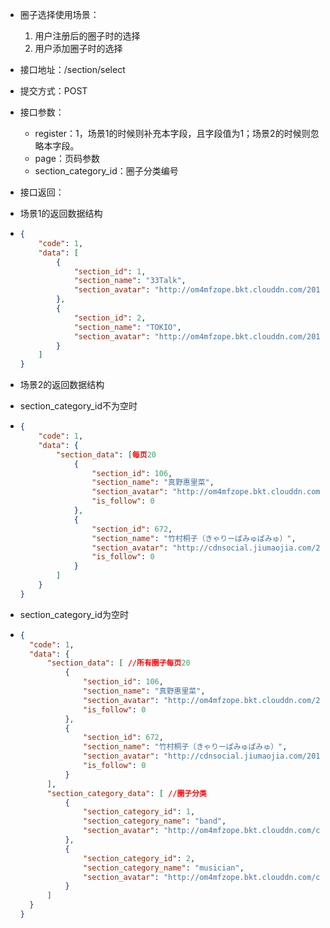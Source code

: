 * 圈子选择使用场景：  
  1. 用户注册后的圈子时的选择  
  2. 用户添加圈子时的选择

* 接口地址：/section/select

* 提交方式：POST

* 接口参数：

  * register：1，场景1的时候则补充本字段，且字段值为1；场景2的时候则忽略本字段。
  * page：页码参数
  * section\_category\_id：圈子分类编号

* 接口返回：

* 场景1的返回数据结构

* ```json
  {
      "code": 1,
      "data": [
          {
              "section_id": 1,
              "section_name": "33Talk",
              "section_avatar": "http://om4mfzope.bkt.clouddn.com/2017-03-24-15-12-28840?imageView2/2/w/200"
          },
          {
              "section_id": 2,
              "section_name": "TOKIO",
              "section_avatar": "http://om4mfzope.bkt.clouddn.com/2017-03-24-16-25-08127?imageView2/2/w/200"
          }
      ]
  }
  ```
* 场景2的返回数据结构

* section\_category\_id不为空时

* ```json
  {
      "code": 1,
      "data": {
          "section_data": [每页20
              {
                  "section_id": 106,
                  "section_name": "真野惠里菜",
                  "section_avatar": "http://om4mfzope.bkt.clouddn.com/2017-03-27-14-52-17548?imageView2/2/w/100?imageView2/2/w/100",
                  "is_follow": 0
              },
              {
                  "section_id": 672,
                  "section_name": "竹村桐子（きゃりーぱみゅぱみゅ）",
                  "section_avatar": "http://cdnsocial.jiumaojia.com/2017-08-31-17-41-09156?imageView2/2/w/100?imageView2/2/w/100",
                  "is_follow": 0
              }
          ]
      }
  }
  ```
* section\_category\_id为空时

* ```json
  {
    "code": 1,
    "data": {
        "section_data": [ //所有圈子每页20
            {
                "section_id": 106,
                "section_name": "真野惠里菜",
                "section_avatar": "http://om4mfzope.bkt.clouddn.com/2017-03-27-14-52-17548?imageView2/2/w/100?imageView2/2/w/100",
                "is_follow": 0
            },
            {
                "section_id": 672,
                "section_name": "竹村桐子（きゃりーぱみゅぱみゅ）",
                "section_avatar": "http://cdnsocial.jiumaojia.com/2017-08-31-17-41-09156?imageView2/2/w/100?imageView2/2/w/100",
                "is_follow": 0
            }
        ],
        "section_category_data": [ //圈子分类
            {
                "section_category_id": 1,
                "section_category_name": "band",
                "section_avatar": "http://om4mfzope.bkt.clouddn.com/category_1.jpg"
            },
            {
                "section_category_id": 2,
                "section_category_name": "musician",
                "section_avatar": "http://om4mfzope.bkt.clouddn.com/category_2.jpg"
            }
        ]
    }
  }
  ```



